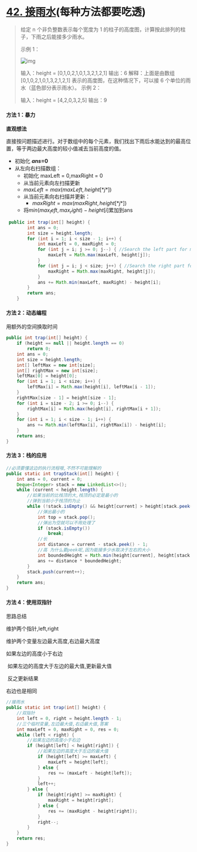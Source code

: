 # [42. 接雨水](https://leetcode-cn.com/problems/trapping-rain-water/)(每种方法都要吃透)

> 给定 n 个非负整数表示每个宽度为 1 的柱子的高度图，计算按此排列的柱子，下雨之后能接多少雨水。
>
>  
>
> 示例 1：
>
> ![img](https://assets.leetcode-cn.com/aliyun-lc-upload/uploads/2018/10/22/rainwatertrap.png)
>
> 输入：height = [0,1,0,2,1,0,1,3,2,1,2,1]
> 输出：6
> 解释：上面是由数组 [0,1,0,2,1,0,1,3,2,1,2,1] 表示的高度图，在这种情况下，可以接 6 个单位的雨水（蓝色部分表示雨水）。 
> 示例 2：
>
> 输入：height = [4,2,0,3,2,5]
> 输出：9

#### 方法 1：暴力

**直观想法**

直接按问题描述进行。对于数组中的每个元素，我们找出下雨后水能达到的最高位置，等于两边最大高度的较小值减去当前高度的值。

- 初始化 ***ans*=0**
- 从左向右扫描数组：
  -  初始化 maxLeft = 0,maxRight = 0
  -  从当前元素向左扫描更新
    - $maxLeft=max(maxLeft,height[*j*])$
  - 从当前元素向右扫描并更新：
    - $maxRight=max(maxRight,height[*j*])$
  - 将$min(max_left,max_right) - height[i]$累加到ans

```java
 public int trap(int[] height) {
        int ans = 0;
        int size = height.length;
        for (int i = 1; i < size - 1; i++) {
            int maxLeft = 0, maxRight = 0;
            for (int j = i; j >= 0; j--) { //Search the left part for max bar size
                maxLeft = Math.max(maxLeft, height[j]);
            }
            for (int j = i; j < size; j++) { //Search the right part for max bar size
                maxRight = Math.max(maxRight, height[j]);
            }
            ans += Math.min(maxLeft, maxRight) - height[i];
        }
        return ans;
    }
```

#### 方法 2：动态编程

用额外的空间换取时间

```java
public int trap(int[] height) {
    if (height == null || height.length == 0)
        return 0;
    int ans = 0;
    int size = height.length;
    int[] leftMax = new int[size];
    int[] rightMax = new int[size];
    leftMax[0] = height[0];
    for (int i = 1; i < size; i++) {
        leftMax[i] = Math.max(height[i], leftMax[i - 1]);
    }
    rightMax[size - 1] = height[size - 1];
    for (int i = size - 2; i >= 0; i--) {
        rightMax[i] = Math.max(height[i], rightMax[i + 1]);
    }
    for (int i = 1; i < size - 1; i++) {
        ans += Math.min(leftMax[i], rightMax[i]) - height[i];
    }
    return ans;
}
```

#### 方法 3：栈的应用

```java
//必须要懂这边的执行流程哦,不然不可能理解的
public static int trapStack(int[] height) {
    int ans = 0, current = 0;
    Deque<Integer> stack = new LinkedList<>();
    while (current < height.length) {
        //如果当前的比栈顶的大,栈顶的必定是最小的
        //弹到当前小于栈顶的为止
        while (!stack.isEmpty() && height[current] > height[stack.peek()]) {
            //弹出最小的
            int top = stack.pop();
            //弹出为空就可以不用处理了
            if (stack.isEmpty())
                break;
            //长
            int distance = current - stack.peek() - 1;
            //高 为什么要peek呢,因为能接多少水取决于左右的大小
            int boundedHeight = Math.min(height[current], height[stack.peek()]) - height[top];
            ans += distance * boundedHeight;
        }
        stack.push(current++);
    }
    return ans;
}
```

#### 方法 4：使用双指针

思路总结

维护两个指针,left,right

维护两个变量左边最大高度,右边最大高度

如果左边的高度小于右边

​	如果左边的高度大于左边的最大值,更新最大值

​	反之更新结果  

右边也是相同

```java
//接雨水
public static int trap(int[] height) {
    //双指针
    int left = 0, right = height.length - 1;
    //三个临时变量,左边最大值,右边最大值,答案
    int maxLeft = 0, maxRight = 0, res = 0;
    while (left < right) {
        //如果左边的高度小于右边
        if (height[left] < height[right]) {
            //如果左边的高度大于左边的最大值
            if (height[left] >= maxLeft) {
                maxLeft = height[left];
            } else {
                res += (maxLeft - height[left]);
            }
            left++;
        } else {
            if (height[right] >= maxRight) {
                maxRight = height[right];
            } else {
                res += (maxRight - height[right]);
            }
            right--;
        }
    }
    return res;
}
```

